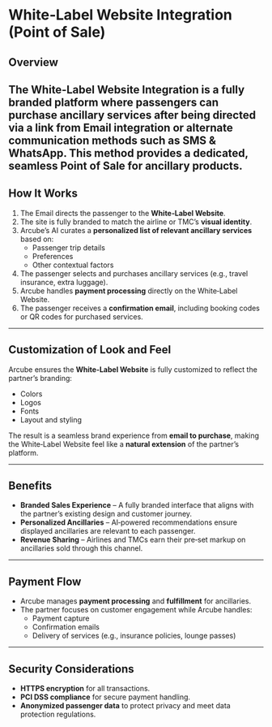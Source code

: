 # White‑Label Website Integration (Point of Sale)

## Overview

The White‑Label Website Integration is a **fully branded platform** where passengers can purchase ancillary services after being directed via a link from Email integration or alternate communication methods such as SMS & WhatsApp. This method provides a dedicated, seamless **Point of Sale** for ancillary products.
---

## How It Works
1. The Email directs the passenger to the **White‑Label Website**.
2. The site is fully branded to match the airline or TMC’s **visual identity**.
3. Arcube’s AI curates a **personalized list of relevant ancillary services** based on:
   - Passenger trip details  
   - Preferences  
   - Other contextual factors
4. The passenger selects and purchases ancillary services (e.g., travel insurance, extra luggage).
5. Arcube handles **payment processing** directly on the White‑Label Website.
6. The passenger receives a **confirmation email**, including booking codes or QR codes for purchased services.

---

## Customization of Look and Feel
Arcube ensures the **White‑Label Website** is fully customized to reflect the partner’s branding:
- Colors  
- Logos  
- Fonts  
- Layout and styling  

The result is a seamless brand experience from **email to purchase**, making the White‑Label Website feel like a **natural extension** of the partner’s platform.

---

## Benefits
- **Branded Sales Experience** – A fully branded interface that aligns with the partner’s existing design and customer journey.  
- **Personalized Ancillaries** – AI‑powered recommendations ensure displayed ancillaries are relevant to each passenger.  
- **Revenue Sharing** – Airlines and TMCs earn their pre‑set markup on ancillaries sold through this channel.  

---

## Payment Flow
- Arcube manages **payment processing** and **fulfillment** for ancillaries.
- The partner focuses on customer engagement while Arcube handles:
  - Payment capture  
  - Confirmation emails  
  - Delivery of services (e.g., insurance policies, lounge passes)

---

## Security Considerations
- **HTTPS encryption** for all transactions.  
- **PCI DSS compliance** for secure payment handling.  
- **Anonymized passenger data** to protect privacy and meet data protection regulations.

